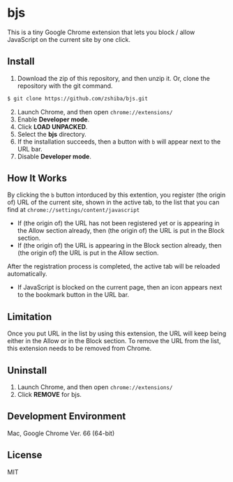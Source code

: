# bjs
This is a tiny Google Chrome extension that lets you block / allow JavaScript on the current site by one click.

## Install 
1. Download the zip of this repository, and then unzip it. Or, clone the repository with the git command.
```bash
$ git clone https://github.com/zshiba/bjs.git
```
2. Launch Chrome, and then open `chrome://extensions/`
3. Enable **Developer mode**.
4. Click **LOAD UNPACKED**.
5. Select the **bjs** directory.
6. If the installation succeeds, then a button with `b` will appear next to the URL bar.
7. Disable **Developer mode**.

## How It Works
By clicking the `b` button intorduced by this extention, you register (the origin of) URL of the current site, shown in the active tab, to the list that you can find at `chrome://settings/content/javascript`

* If (the origin of) the URL has not been registered yet or is appearing in the Allow section already, then (the origin of) the URL is put in the Block section.
* If (the origin of) the URL is appearing in the Block section already, then (the origin of) the URL is put in the Allow section.

After the registration process is completed, the active tab will be reloaded automatically.
* If JavaScript is blocked on the current page, then an icon appears next to the bookmark button in the URL bar.


## Limitation
Once you put URL in the list by using this extension, the URL will keep being either in the Allow or in the Block section. To remove the URL from the list, this extension needs to be removed from Chrome.

## Uninstall
1. Launch Chrome, and then open `chrome://extensions/`
2. Click **REMOVE** for bjs.

## Development Environment
Mac, Google Chrome Ver. 66 (64-bit)

## License
MIT
